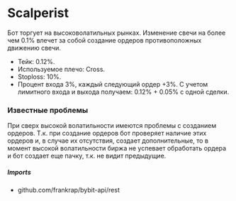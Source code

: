 # Scalperist
Бот торгует на высоковолатильных рынках. Изменение свечи на более чем 0.1% влечет за собой создание ордеров противоположных движению свечи. 
- Тейк: 0.12%.
- Используемое плечо: Cross.
- Stoploss: 10%.
- Процент входа 3%, каждый следующий ордер +3%. 
С учетом лимитного входа и выхода получаем: 0.12% + 0.05% с одной сделки.

### Известные проблемы
При сверх высокой волатильности имеются проблемы с созданием ордеров. Т.к. при создание ордеров бот проверяет наличие этих ордеров и, в случае их отсутствия, создает дополнительные, то в момент высокой волатильности биржа не успевает обработать ордера и бот создает еще пачку, т.к. не видит предыдущие.

##### Imports
- github.com/frankrap/bybit-api/rest
